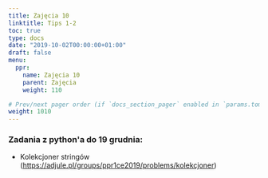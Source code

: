 ```yaml
---
title: Zajęcia 10
linktitle: Tips 1-2
toc: true
type: docs
date: "2019-10-02T00:00:00+01:00"
draft: false
menu:
  ppr:
    name: Zajęcia 10
    parent: Zajęcia
    weight: 110

# Prev/next pager order (if `docs_section_pager` enabled in `params.toml`)
weight: 1010
---
```


### Zadania z python'a do 19 grudnia:
<!--19.12.19 python-->
* Kolekcjoner stringów (https://adjule.pl/groups/ppr1ce2019/problems/kolekcjoner)
<!-- * Big boom (https://adjule.pl/groups/ppr1ce2019/problems/ppr10a) -->
